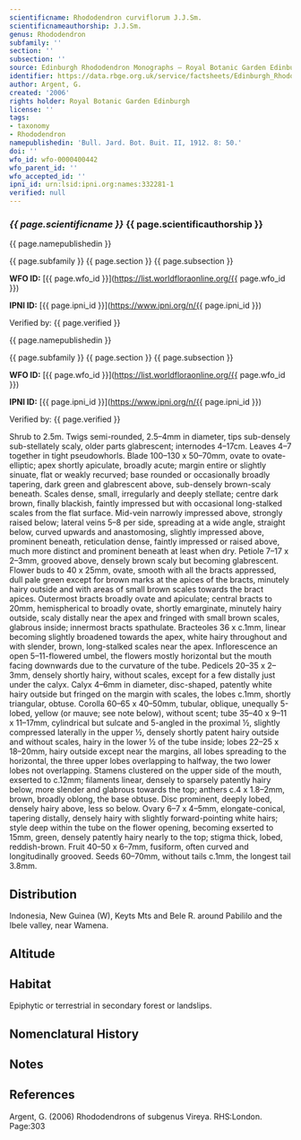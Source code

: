 ```yaml
---
scientificname: Rhododendron curviflorum J.J.Sm.
scientificnameauthorship: J.J.Sm.
genus: Rhododendron
subfamily: ''
section: ''
subsection: ''
source: Edinburgh Rhododendron Monographs – Royal Botanic Garden Edinburgh
identifier: https://data.rbge.org.uk/service/factsheets/Edinburgh_Rhododendron_Monographs.xhtml
author: Argent, G.
created: '2006'
rights holder: Royal Botanic Garden Edinburgh
license: ''
tags:
- taxonomy
- Rhododendron
namepublishedin: 'Bull. Jard. Bot. Buit. II, 1912. 8: 50.'
doi: ''
wfo_id: wfo-0000400442
wfo_parent_id: ''
wfo_accepted_id: ''
ipni_id: urn:lsid:ipni.org:names:332281-1
verified: null
---
```

### _{{ page.scientificname }}_ {{ page.scientificauthorship }}
 {{ page.namepublishedin }}

{{ page.subfamily }} {{ page.section }} {{ page.subsection }}

**WFO ID:** [{{ page.wfo_id }}](https://list.worldfloraonline.org/{{ page.wfo_id }})

**IPNI ID:** [{{ page.ipni_id }}](https://www.ipni.org/n/{{ page.ipni_id }})

Verified by: {{ page.verified }}

 {{ page.namepublishedin }}

{{ page.subfamily }} {{ page.section }} {{ page.subsection }}

**WFO ID:** [{{ page.wfo_id }}](https://list.worldfloraonline.org/{{ page.wfo_id }})

**IPNI ID:** [{{ page.ipni_id }}](https://www.ipni.org/n/{{ page.ipni_id }})

Verified by: {{ page.verified }}



Shrub to 2.5m. Twigs semi-rounded, 2.5–4mm in diameter, tips sub-densely sub-stellately scaly, older parts glabrescent; internodes 4–17cm. Leaves 4–7 together in tight pseudowhorls. Blade 100–130 x 50–70mm, ovate to ovate-elliptic; apex shortly apiculate, broadly acute; margin entire or slightly sinuate, flat or weakly recurved; base rounded or occasionally broadly tapering, dark green and glabrescent above, sub-densely brown-scaly beneath. Scales dense, small, irregularly and deeply stellate; centre dark brown, finally blackish, faintly impressed but with occasional long-stalked scales from the flat surface. Mid-vein narrowly impressed above, strongly raised below; lateral veins 5–8 per side, spreading at a wide angle, straight below, curved upwards and anastomosing, slightly impressed above, prominent beneath, reticulation dense, faintly impressed or raised above, much more distinct and prominent beneath at least when dry. Petiole 7–17 x 2–3mm, grooved above, densely brown scaly but becoming glabrescent. Flower buds to 40 x 25mm, ovate, smooth with all the bracts appressed, dull pale green except for brown marks at the apices of the bracts, minutely hairy outside and with areas of small brown scales towards the bract apices. Outermost bracts broadly ovate and apiculate; central bracts to 20mm, hemispherical to broadly ovate, shortly emarginate, minutely hairy outside, scaly distally near the apex and fringed with small brown scales, glabrous inside; innermost bracts spathulate. Bracteoles 36 x c.1mm, linear becoming slightly broadened towards the apex, white hairy throughout and with slender, brown, long-stalked scales near the apex. Inflorescence an open 5–11-flowered umbel, the flowers mostly horizontal but the mouth facing downwards due to the curvature of the tube. Pedicels 20–35 x 2–3mm, densely shortly hairy, without scales, except for a few distally just under the calyx. Calyx 4–6mm in diameter, disc-shaped, patently white hairy outside but fringed on the margin with scales, the lobes c.1mm, shortly triangular, obtuse. Corolla 60–65 x 40–50mm, tubular, oblique, unequally 5-lobed, yellow (or mauve; see note below), without scent; tube 35–40 x 9–11 x 11–17mm, cylindrical but sulcate and 5-angled in the proximal ½, slightly compressed laterally in the upper ½, densely shortly patent hairy outside and without scales, hairy in the lower ½ of the tube inside; lobes 22–25 x 18–20mm, hairy outside except near the margins, all lobes spreading to the horizontal, the three upper lobes overlapping to halfway, the two lower lobes not overlapping. Stamens clustered on the upper side of the mouth, exserted to c.12mm; filaments linear, densely to sparsely patently hairy below, more slender and glabrous towards the top; anthers c.4 x 1.8–2mm, brown, broadly oblong, the base obtuse. Disc prominent, deeply lobed, densely hairy above, less so below. Ovary 6–7 x 4–5mm, elongate-conical, tapering distally, densely hairy with slightly forward-pointing white hairs; style deep within the tube on the flower opening, becoming exserted to 15mm, green, densely patently hairy nearly to the top; stigma thick, lobed, reddish-brown. Fruit 40–50 x 6–7mm, fusiform, often curved and longitudinally grooved. Seeds 60–70mm, without tails c.1mm, the longest tail 3.8mm.

## Distribution
Indonesia, New Guinea (W), Keyts Mts and Bele R. around Pabililo and the Ibele valley, near Wamena.

## Altitude


## Habitat
Epiphytic or terrestrial in secondary forest or landslips.

## Nomenclatural History

                       
## Notes


## References

Argent, G. (2006) Rhododendrons of subgenus Vireya. RHS:London. Page:303
